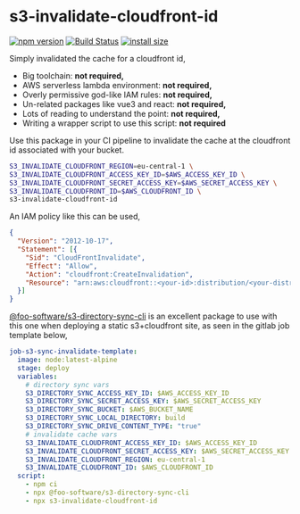 s3-invalidate-cloudfront-id
===========================
[![npm version](https://badge.fury.io/js/s3-invalidate-cloudfront-id.svg)](https://badge.fury.io/js/s3-invalidate-cloudfront-id) [![Build Status](https://github.com/iambumblehead/s3-invalidate-cloudfront-id/workflows/nodejs-ci/badge.svg)][2] [![install size](https://packagephobia.now.sh/badge?p=s3-invalidate-cloudfront-id)](https://packagephobia.now.sh/result?p=s3-invalidate-cloudfront-id) 


[2]: https://github.com/iambumblehead/s3-invalidate-cloudfront-id "s3-invalidate-cloudfront-id"


Simply invalidated the cache for a cloudfront id,
 * Big toolchain: **not required,**
 * AWS serverless lambda environment: **not required,**
 * Overly permissive god-like IAM rules: **not required,**
 * Un-related packages like vue3 and react: **not required,**
 * Lots of reading to understand the point: **not required,**
 * Writing a wrapper script to use this script: **not required**


Use this package in your CI pipeline to invalidate the cache at the cloudfront id associated with your bucket.
```bash
S3_INVALIDATE_CLOUDFRONT_REGION=eu-central-1 \
S3_INVALIDATE_CLOUDFRONT_ACCESS_KEY_ID=$AWS_ACCESS_KEY_ID \
S3_INVALIDATE_CLOUDFRONT_SECRET_ACCESS_KEY=$AWS_SECRET_ACCESS_KEY \
S3_INVALIDATE_CLOUDFRONT_ID=$AWS_CLOUDFRONT_ID \
s3-invalidate-cloudfront-id
```

An IAM policy like this can be used,
```json
{
  "Version": "2012-10-17",
  "Statement": [{
    "Sid": "CloudFrontInvalidate",
    "Effect": "Allow",
    "Action": "cloudfront:CreateInvalidation",
    "Resource": "arn:aws:cloudfront::<your-id>:distribution/<your-distribution-id>"
  }]
}
```

[@foo-software/s3-directory-sync-cli][0] is an excellent package to use with this one when deploying a static s3+cloudfront site, as seen in the gitlab job template below,
```yaml
job-s3-sync-invalidate-template:
  image: node:latest-alpine
  stage: deploy
  variables:
    # directory sync vars
    S3_DIRECTORY_SYNC_ACCESS_KEY_ID: $AWS_ACCESS_KEY_ID
    S3_DIRECTORY_SYNC_SECRET_ACCESS_KEY: $AWS_SECRET_ACCESS_KEY
    S3_DIRECTORY_SYNC_BUCKET: $AWS_BUCKET_NAME
    S3_DIRECTORY_SYNC_LOCAL_DIRECTORY: build
    S3_DIRECTORY_SYNC_DRIVE_CONTENT_TYPE: "true"
    # invalidate cache vars
    S3_INVALIDATE_CLOUDFRONT_ACCESS_KEY_ID: $AWS_ACCESS_KEY_ID
    S3_INVALIDATE_CLOUDFRONT_SECRET_ACCESS_KEY: $AWS_SECRET_ACCESS_KEY
    S3_INVALIDATE_CLOUDFRONT_REGION: eu-central-1
    S3_INVALIDATE_CLOUDFRONT_ID: $AWS_CLOUDFRONT_ID
  script:
    - npm ci
    - npx @foo-software/s3-directory-sync-cli
    - npx s3-invalidate-cloudfront-id
```


[0]: https://github.com/foo-software/s3-directory-sync-cli
